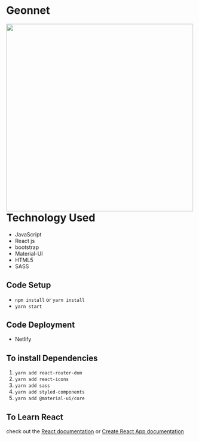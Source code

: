 # Geonnet

<img align="left" width="500" height="500" src="https://i.ibb.co/54RBtDD/screen.png">

## <h1>Technology Used</h1>
- JavaScript
- React js
- bootstrap
- Material-UI
- HTML5
- SASS

## Code Setup
- `npm install` or `yarn install`
- `yarn start`
## Code Deployment
- Netlify
## To install Dependencies
1. `yarn add react-router-dom`
2. `yarn add react-icons`
3. `yarn add sass`
4. `yarn add styled-components`
5. `yarn add @material-ui/core`
## To Learn React
check out the [React documentation](https://reactjs.org/) or [Create React App documentation](https://facebook.github.io/create-react-app/docs/getting-started)

